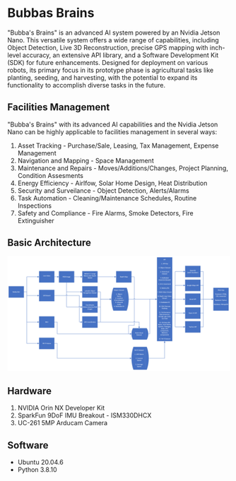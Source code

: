 # Bubbas Brains

"Bubba's Brains" is an advanced AI system powered by an Nvidia Jetson Nano. This versatile system offers a wide range of capabilities, including Object Detection, Live 3D Reconstruction, precise GPS mapping with inch-level accuracy, an extensive API library, and a Software Development Kit (SDK) for future enhancements. Designed for deployment on various robots, its primary focus in its prototype phase is agricultural tasks like planting, seeding, and harvesting, with the potential to expand its functionality to accomplish diverse tasks in the future.

## Facilities Management

"Bubba's Brains" with its advanced AI capabilities and the Nvidia Jetson Nano can be highly applicable to facilities management in several ways:

1. Asset Tracking - Purchase/Sale, Leasing, Tax Management, Expense Management
2. Navigation and Mapping - Space Management
3. Maintenance and Repairs - Moves/Additions/Changes, Project Planning, Condition Assesments
4. Energy Efficiency - Airlfow, Solar Home Design, Heat Distribution
6. Security and Surveilance - Object Detection, Alerts/Alarms
8. Task Automation - Cleaning/Maintenance Schedules, Routine Inspections
9. Safety and Compliance - Fire Alarms, Smoke Detectors, Fire Extinguisher

## Basic Architecture

![alt text](https://github.com/Banbury-inc/BubbasBrains/blob/main/assets/Architecture.png)



## Hardware

1. NVIDIA Orin NX Developer Kit
2. SparkFun 9DoF IMU Breakout - ISM330DHCX
3. UC-261 5MP Arducam Camera
 
## Software


* Ubuntu 20.04.6
* Python 3.8.10

